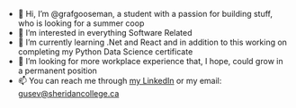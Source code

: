 - 👋 Hi, I’m @grafgooseman, a student with a passion for building stuff, who is looking for a summer coop
- 👀 I’m interested in everything Software Related
- 🌱 I’m currently learning .Net and React and in addition to this working on completing my Python Data Science certificate 
- 💞️ I’m looking for more workplace experience that, I hope, could grow in a permanent position 
- 📫 You can reach me through [my LinkedIn](https://www.linkedin.com/in/gusev-artem/ "Artem's LinkedIn") or my email: [gusev@sheridancollege.ca](mailto:gusev@sheridancollege.ca "Artem's email")

<!---
grafgooseman/grafgooseman is a ✨ special ✨ repository because its `README.md` (this file) appears on your GitHub profile.
You can click the Preview link to take a look at your changes.
--->

